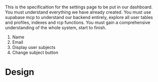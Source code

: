 This is the specificaition for the settings page to be put in our dashboard.
You must understand everything we have already created. You must use supabase mcp to understand our backend entirely, explore all user tables and profiles, indexes and rcp functions. You must gain a comprehensive understanding of the whole system, start to finish.


1. Name
2. Email
3. Display user subjects
4. Change subject button

# Design


